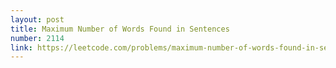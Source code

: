 ```yaml
---
layout: post
title: Maximum Number of Words Found in Sentences
number: 2114
link: https://leetcode.com/problems/maximum-number-of-words-found-in-sentences
---
```

